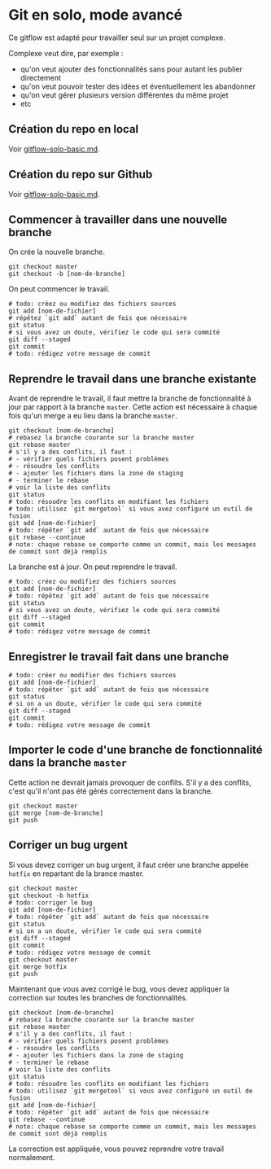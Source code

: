 # Git en solo, mode avancé

Ce gitflow est adapté pour travailler seul sur un projet complexe.

Complexe veut dire, par exemple :

- qu'on veut ajouter des fonctionnalités sans pour autant les publier directement
- qu'on veut pouvoir tester des idées et éventuellement les abandonner
- qu'on veut gérer plusieurs version différentes du même projet
- etc

## Création du repo en local

Voir [gitflow-solo-basic.md](gitflow-solo-basic.md).

## Création du repo sur Github

Voir [gitflow-solo-basic.md](gitflow-solo-basic.md).

## Commencer à travailler dans une nouvelle branche

On crée la nouvelle branche.

    git checkout master
    git checkout -b [nom-de-branche]

On peut commencer le travail.

    # todo: créez ou modifiez des fichiers sources
    git add [nom-de-fichier]
    # répêtez `git add` autant de fois que nécessaire
    git status
    # si vous avez un doute, vérifiez le code qui sera commité
    git diff --staged
    git commit
    # todo: rédigez votre message de commit

## Reprendre le travail dans une branche existante

Avant de reprendre le travail, il faut mettre la branche de fonctionnalité à jour par rapport à la branche `master`.
Cette action est nécessaire à chaque fois qu'un merge a eu lieu dans la branche `master`.

    git checkout [nom-de-branche]
    # rebasez la branche courante sur la branche master
    git rebase master
    # s'il y a des conflits, il faut :
    # - vérifier quels fichiers posent problèmes
    # - résoudre les conflits
    # - ajouter les fichiers dans la zone de staging
    # - terminer le rebase
    # voir la liste des conflits
    git status
    # todo: résoudre les conflits en modifiant les fichiers
    # todo: utilisez `git mergetool` si vous avez configuré un outil de fusion
    git add [nom-de-fichier]
    # todo: répêter `git add` autant de fois que nécessaire
    git rebase --continue
    # note: chaque rebase se comporte comme un commit, mais les messages de commit sont déjà remplis

La branche est à jour.
On peut reprendre le travail.

    # todo: créez ou modifiez des fichiers sources
    git add [nom-de-fichier]
    # todo: répêtez `git add` autant de fois que nécessaire
    git status
    # si vous avez un doute, vérifiez le code qui sera commité
    git diff --staged
    git commit
    # todo: rédigez votre message de commit

## Enregistrer le travail fait dans une branche

    # todo: créer ou modifier des fichiers sources
    git add [nom-de-fichier]
    # todo: répêter `git add` autant de fois que nécessaire
    git status
    # si on a un doute, vérifier le code qui sera commité
    git diff --staged
    git commit
    # todo: rédigez votre message de commit

## Importer le code d'une branche de fonctionnalité dans la branche `master`

Cette action ne devrait jamais provoquer de conflits.
S'il y a des conflits, c'est qu'il n'ont pas été gérés correctement dans la branche.

    git checkout master
    git merge [nom-de-branche]
    git push

## Corriger un bug urgent

Si vous devez corriger un bug urgent, il faut créer une branche appelée `hotfix` en repartant de la brance master.

    git checkout master
    git checkout -b hotfix
    # todo: corriger le bug
    git add [nom-de-fichier]
    # todo: répêter `git add` autant de fois que nécessaire
    git status
    # si on a un doute, vérifier le code qui sera commité
    git diff --staged
    git commit
    # todo: rédigez votre message de commit
    git checkout master
    git merge hotfix
    git push

Maintenant que vous avez corrigé le bug, vous devez appliquer la correction sur toutes les branches de fonctionnalités.

    git checkout [nom-de-branche]
    # rebasez la branche courante sur la branche master
    git rebase master
    # s'il y a des conflits, il faut :
    # - vérifier quels fichiers posent problèmes
    # - résoudre les conflits
    # - ajouter les fichiers dans la zone de staging
    # - terminer le rebase
    # voir la liste des conflits
    git status
    # todo: résoudre les conflits en modifiant les fichiers
    # todo: utilisez `git mergetool` si vous avez configuré un outil de fusion
    git add [nom-de-fichier]
    # todo: répêter `git add` autant de fois que nécessaire
    git rebase --continue
    # note: chaque rebase se comporte comme un commit, mais les messages de commit sont déjà remplis

La correction est appliquée, vous pouvez reprendre votre travail normalement.

